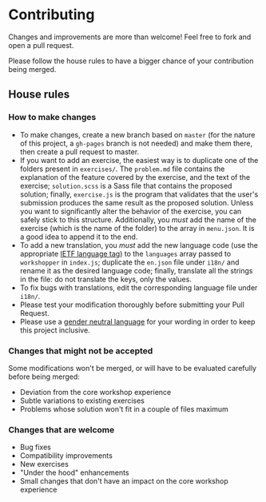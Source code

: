 # Contributing
Changes and improvements are more than welcome! Feel free to fork and open a pull request.

Please follow the house rules to have a bigger chance of your contribution being merged.

## House rules

### How to make changes
 - To make changes, create a new branch based on `master` (for the nature of this project, a `gh-pages` branch is not needed) and make them there, then create a pull request to master.
 - If you want to add an exercise, the easiest way is to duplicate one of the folders present in `exercises/`. The `problem.md` file contains the explanation of the feature covered by the exercise, and the text of the exercise; `solution.scss` is a Sass file that contains the proposed solution; finally, `exercise.js` is the program that validates that the user's submission produces the same result as the proposed solution. Unless you want to significantly alter the behavior of the exercise, you can safely stick to this structure. Additionally, you _must_ add the name of the exercise (which is the name of the folder) to the array in `menu.json`. It is a good idea to append it to the end.
 - To add a new translation, you _must_ add the new language code (use the appropriate [IETF language tag](https://en.wikipedia.org/wiki/IETF_language_tag)) to the `languages` array passed to `workshopper` in `index.js`; duplicate the `en.json` file under `i18n/` and rename it as the desired language code; finally, translate all the strings in the file: do not translate the keys, only the values.
 - To fix bugs with translations, edit the corresponding language file under `i18n/`.
 - Please test your modification thoroughly before submitting your Pull Request.
 - Please use a [gender neutral language](https://en.wikipedia.org/wiki/Gender-neutral_language) for your wording in order to keep this project inclusive.

### Changes that might not be accepted
Some modifications won't be merged, or will have to be evaluated carefully before being merged:

 - Deviation from the core workshop experience
 - Subtle variations to existing exercises
 - Problems whose solution won't fit in a couple of files maximum

### Changes that are welcome
 - Bug fixes
 - Compatibility improvements
 - New exercises
 - "Under the hood" enhancements
 - Small changes that don't have an impact on the core workshop experience
